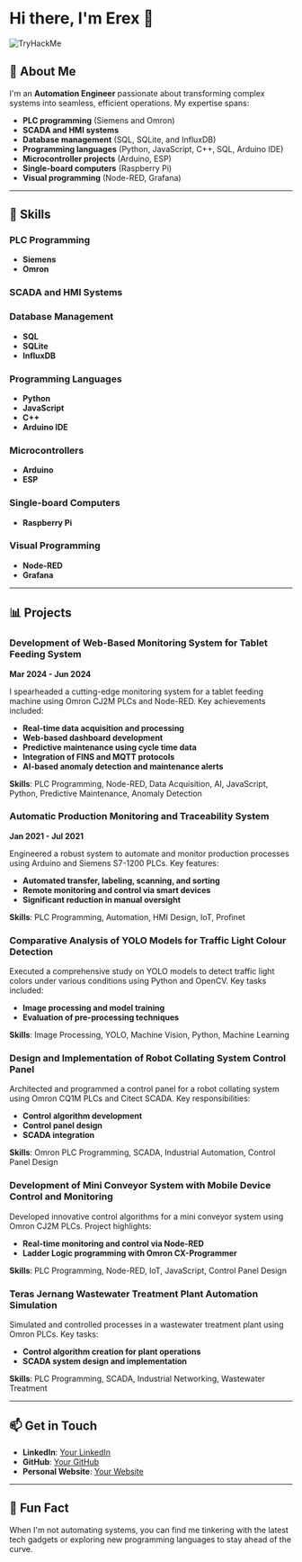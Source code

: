# Hi there, I'm Erex 👋

<img src="https://tryhackme-badges.s3.amazonaws.com/Erex.png" alt="TryHackMe">

## 🌟 About Me

I'm an **Automation Engineer** passionate about transforming complex systems into seamless, efficient operations. My expertise spans:

- **PLC programming** (Siemens and Omron)
- **SCADA and HMI systems**
- **Database management** (SQL, SQLite, and InfluxDB)
- **Programming languages** (Python, JavaScript, C++, SQL, Arduino IDE)
- **Microcontroller projects** (Arduino, ESP)
- **Single-board computers** (Raspberry Pi)
- **Visual programming** (Node-RED, Grafana)

---

## 🚀 Skills

### PLC Programming
- **Siemens**
- **Omron**

### SCADA and HMI Systems

### Database Management
- **SQL**
- **SQLite**
- **InfluxDB**

### Programming Languages
- **Python**
- **JavaScript**
- **C++**
- **Arduino IDE**

### Microcontrollers
- **Arduino**
- **ESP**

### Single-board Computers
- **Raspberry Pi**

### Visual Programming
- **Node-RED**
- **Grafana**

---

## 📊 Projects

### Development of Web-Based Monitoring System for Tablet Feeding System
**Mar 2024 - Jun 2024**

I spearheaded a cutting-edge monitoring system for a tablet feeding machine using Omron CJ2M PLCs and Node-RED. Key achievements included:
- **Real-time data acquisition and processing**
- **Web-based dashboard development**
- **Predictive maintenance using cycle time data**
- **Integration of FINS and MQTT protocols**
- **AI-based anomaly detection and maintenance alerts**

**Skills**: PLC Programming, Node-RED, Data Acquisition, AI, JavaScript, Python, Predictive Maintenance, Anomaly Detection

### Automatic Production Monitoring and Traceability System
**Jan 2021 - Jul 2021**

Engineered a robust system to automate and monitor production processes using Arduino and Siemens S7-1200 PLCs. Key features:
- **Automated transfer, labeling, scanning, and sorting**
- **Remote monitoring and control via smart devices**
- **Significant reduction in manual oversight**

**Skills**: PLC Programming, Automation, HMI Design, IoT, Profinet

### Comparative Analysis of YOLO Models for Traffic Light Colour Detection

Executed a comprehensive study on YOLO models to detect traffic light colors under various conditions using Python and OpenCV. Key tasks included:
- **Image processing and model training**
- **Evaluation of pre-processing techniques**

**Skills**: Image Processing, YOLO, Machine Vision, Python, Machine Learning

### Design and Implementation of Robot Collating System Control Panel

Architected and programmed a control panel for a robot collating system using Omron CQ1M PLCs and Citect SCADA. Key responsibilities:
- **Control algorithm development**
- **Control panel design**
- **SCADA integration**

**Skills**: Omron PLC Programming, SCADA, Industrial Automation, Control Panel Design

### Development of Mini Conveyor System with Mobile Device Control and Monitoring

Developed innovative control algorithms for a mini conveyor system using Omron CJ2M PLCs. Project highlights:
- **Real-time monitoring and control via Node-RED**
- **Ladder Logic programming with Omron CX-Programmer**

**Skills**: PLC Programming, Node-RED, IoT, JavaScript, Control Panel Design

### Teras Jernang Wastewater Treatment Plant Automation Simulation

Simulated and controlled processes in a wastewater treatment plant using Omron PLCs. Key tasks:
- **Control algorithm creation for plant operations**
- **SCADA system design and implementation**

**Skills**: PLC Programming, SCADA, Industrial Networking, Wastewater Treatment

---

## 📫 Get in Touch

- **LinkedIn**: [Your LinkedIn](https://www.linkedin.com/in/yourprofile/)
- **GitHub**: [Your GitHub](https://github.com/yourusername)
- **Personal Website**: [Your Website](https://codey24.github.io/)

---

## 🌟 Fun Fact

When I'm not automating systems, you can find me tinkering with the latest tech gadgets or exploring new programming languages to stay ahead of the curve.
